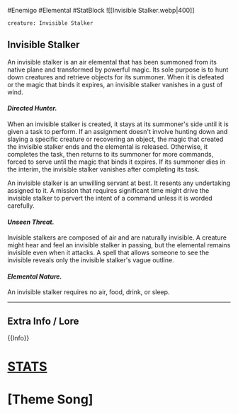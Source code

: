 #Enemigo #Elemental #StatBlock 
![[Invisible Stalker.webp|400]]
```statblock
creature: Invisible Stalker
```
## Invisible Stalker
An invisible stalker is an air elemental that has been summoned from its native plane and transformed by powerful magic. Its sole purpose is to hunt down creatures and retrieve objects for its summoner. When it is defeated or the magic that binds it expires, an invisible stalker vanishes in a gust of wind.
#### ***Directed Hunter.***
When an invisible stalker is created, it stays at its summoner's side until it is given a task to perform. If an assignment doesn't involve hunting down and slaying a specific creature or recovering an object, the magic that created the invisible stalker ends and the elemental is released. Otherwise, it completes the task, then returns to its summoner for more commands, forced to serve until the magic that binds it expires. If its summoner dies in the interim, the invisible stalker vanishes after completing its task.

An invisible stalker is an unwilling servant at best. It resents any undertaking assigned to it. A mission that requires significant time might drive the invisible stalker to pervert the intent of a command unless it is worded carefully.
#### ***Unseen Threat.***
Invisible stalkers are composed of air and are naturally invisible. A creature might hear and feel an invisible stalker in passing, but the elemental remains invisible even when it attacks. A spell that allows someone to see the invisible reveals only the invisible stalker's vague outline.
#### ***Elemental Nature.***
An invisible stalker requires no air, food, drink, or sleep.
***
## Extra Info / Lore
{{Info}}
# [STATS](https://5e.tools/bestiary.html#invisible%20stalker_mm)
# [Theme Song]